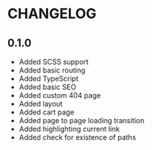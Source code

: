 # CHANGELOG

## 0.1.0

- Added SCSS support
- Added basic routing
- Added TypeScript
- Added basic SEO
- Added custom 404 page
- Added layout
- Added cart page
- Added page to page loading transition
- Added highlighting current link
- Added check for existence of paths